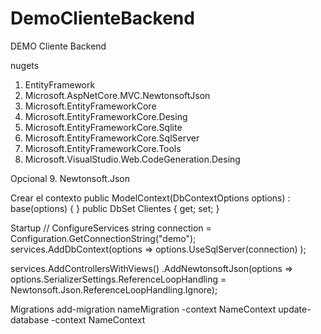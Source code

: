 # DemoClienteBackend
DEMO Cliente Backend

nugets
1. EntityFramework
2. Microsoft.AspNetCore.MVC.NewtonsoftJson
3. Microsoft.EntityFrameworkCore
4. Microsoft.EntityFrameworkCore.Desing
5. Microsoft.EntityFrameworkCore.Sqlite 
6. Microsoft.EntityFrameworkCore.SqlServer
7. Microsoft.EntityFrameworkCore.Tools
8. Microsoft.VisualStudio.Web.CodeGeneration.Desing

Opcional
9. Newtonsoft.Json


Crear el contexto
public ModelContext(DbContextOptions<ModelContext> options) : base(options) {
}
public DbSet<Cliente> Clientes { get; set; }

Startup // ConfigureServices
string connection = Configuration.GetConnectionString("demo");
services.AddDbContext<ModelContext>(options => 
	options.UseSqlServer(connection)
	);

services.AddControllersWithViews()
	.AddNewtonsoftJson(options => options.SerializerSettings.ReferenceLoopHandling = Newtonsoft.Json.ReferenceLoopHandling.Ignore);

Migrations
add-migration nameMigration -context NameContext
update-database -context NameContext